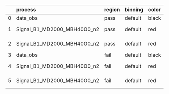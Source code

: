 |    | process                     | region   | binning   | color   | process_type   |   scale | variation   | source_filename                                                          | source_histname   | alias                           | title     |   combine_idx |     lnN |   shapes | syst_type   |   direction |   variation_alias |
|---:|:----------------------------|:---------|:----------|:--------|:---------------|--------:|:------------|:-------------------------------------------------------------------------|:------------------|:--------------------------------|:----------|--------------:|--------:|---------:|:------------|------------:|------------------:|
|  0 | data_obs                    | pass     | default   | black   | DATA           |       1 | nominal     | ./histograms_for_2DAlphabet_v14//BH_Data_train_B1_MD2000_MBH4000_n2.root | hpass             | Data_train_B1_MD2000_MBH4000_n2 | Data      |           nan | nan     |      nan | nan         |         nan |               nan |
|  1 | Signal_B1_MD2000_MBH4000_n2 | pass     | default   | red     | SIGNAL         |       1 | lumi        | ./histograms_for_2DAlphabet_v14//BH_Signal_B1_MD2000_MBH4000_n2.root     | hpass             | Signal_B1_MD2000_MBH4000_n2     | BH signal |           nan |   1.016 |      nan | lnN         |         nan |               nan |
|  2 | Signal_B1_MD2000_MBH4000_n2 | pass     | default   | red     | SIGNAL         |       1 | nominal     | ./histograms_for_2DAlphabet_v14//BH_Signal_B1_MD2000_MBH4000_n2.root     | hpass             | Signal_B1_MD2000_MBH4000_n2     | BH signal |           nan | nan     |      nan | nan         |         nan |               nan |
|  3 | data_obs                    | fail     | default   | black   | DATA           |       1 | nominal     | ./histograms_for_2DAlphabet_v14//BH_Data_train_B1_MD2000_MBH4000_n2.root | hfail             | Data_train_B1_MD2000_MBH4000_n2 | Data      |           nan | nan     |      nan | nan         |         nan |               nan |
|  4 | Signal_B1_MD2000_MBH4000_n2 | fail     | default   | red     | SIGNAL         |       1 | lumi        | ./histograms_for_2DAlphabet_v14//BH_Signal_B1_MD2000_MBH4000_n2.root     | hfail             | Signal_B1_MD2000_MBH4000_n2     | BH signal |           nan |   1.016 |      nan | lnN         |         nan |               nan |
|  5 | Signal_B1_MD2000_MBH4000_n2 | fail     | default   | red     | SIGNAL         |       1 | nominal     | ./histograms_for_2DAlphabet_v14//BH_Signal_B1_MD2000_MBH4000_n2.root     | hfail             | Signal_B1_MD2000_MBH4000_n2     | BH signal |           nan | nan     |      nan | nan         |         nan |               nan |